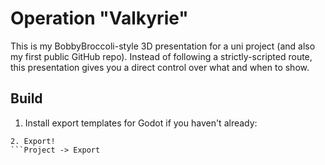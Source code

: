 # Operation "Valkyrie"

This is my BobbyBroccoli-style 3D presentation for a uni project (and also my first public GitHub repo). Instead of following a strictly-scripted route, this presentation gives you a direct control over what and when to show.

## Build

1. Install export templates for Godot if you haven't already:
```Editor -> Manage export templates -> Download and install
2. Export!
```Project -> Export